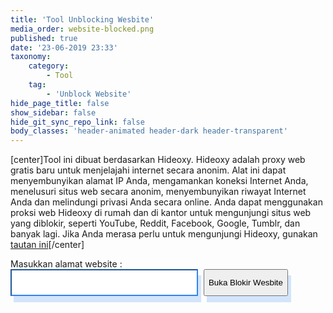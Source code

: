 ```yaml
---
title: 'Tool Unblocking Wesbite'
media_order: website-blocked.png
published: true
date: '23-06-2019 23:33'
taxonomy:
    category:
        - Tool
    tag:
        - 'Unblock Website'
hide_page_title: false
show_sidebar: false
hide_git_sync_repo_link: false
body_classes: 'header-animated header-dark header-transparent'
---
```


[center]Tool ini dibuat berdasarkan Hideoxy. Hideoxy adalah proxy web gratis baru untuk menjelajahi internet secara anonim. Alat ini dapat menyembunyikan alamat IP Anda, mengamankan koneksi Internet Anda, menelusuri situs web secara anonim, menyembunyikan riwayat Internet Anda dan melindungi privasi Anda secara online. Anda dapat menggunakan proksi web Hideoxy di rumah dan di kantor untuk mengunjungi situs web yang diblokir, seperti YouTube, Reddit, Facebook, Google, Tumblr, dan banyak lagi. Jika Anda merasa perlu untuk mengunjungi Hideoxy, gunakan [tautan ini](http://www.hideoxy.com)[/center]

<div class="py-5">
    <div class="container">
      <div class="row">
        <div class="col-md-12 text-center"><label>Masukkan alamat website :</label>
          <form class="text-center" role="form" action="http://service.hideoxy.com/index.php" method="post" >
    <input type="text" name="url" class="form-control-large  border rounded" id="websiteURL" value=""  style="width: 300px;height:43px;margin-right:5px;
 color: rgb(80, 89, 108); box-shadow: none;border-color: rgba(48, 133, 238, 1);box-shadow: 5px 10px rgba(90, 158, 242, 0.26);" >
		  <button type="submit" class="btn btn-primary" style="box-shadow: 5px 10px rgba(90, 158, 242, 0.26);height:43px">Buka Blokir Wesbite</button>
		</form>
        </div>
      </div>
    </div>
  </div>